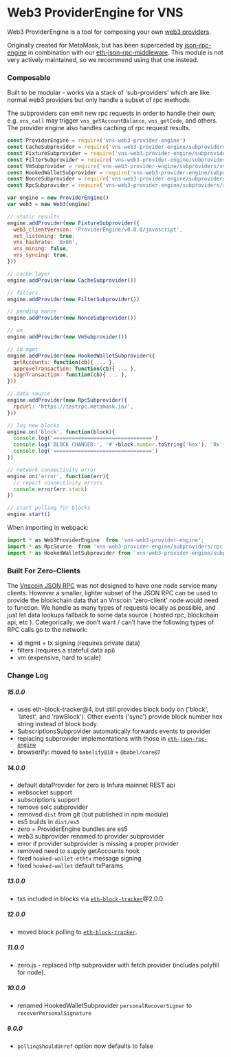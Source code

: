 # Web3 ProviderEngine for VNS

Web3 ProviderEngine is a tool for composing your own [web3 providers](https://github.com/AMTcommunity/go-vnscoin/wiki/JavaScript-API#web3).

Originally created for MetaMask, but has been superceded by [json-rpc-engine](https://www.npmjs.com/package/json-rpc-engine) in combination with our [eth-json-rpc-middleware](https://www.npmjs.com/package/eth-json-rpc-middleware). This module is not very actively maintained, so we recommend using that one instead.

### Composable

Built to be modular - works via a stack of 'sub-providers' which are like normal web3 providers but only handle a subset of rpc methods.

The subproviders can emit new rpc requests in order to handle their own;  e.g. `vns_call` may trigger `vns_getAccountBalance`, `vns_getCode`, and others.
The provider engine also handles caching of rpc request results.

```js
const ProviderEngine = require('vns-web3-provider-engine')
const CacheSubprovider = require('vns-web3-provider-engine/subproviders/cache.js')
const FixtureSubprovider = require('vns-web3-provider-engine/subproviders/fixture.js')
const FilterSubprovider = require('vns-web3-provider-engine/subproviders/filters.js')
const VmSubprovider = require('vns-web3-provider-engine/subproviders/vm.js')
const HookedWalletSubprovider = require('vns-web3-provider-engine/subproviders/hooked-wallet.js')
const NonceSubprovider = require('vns-web3-provider-engine/subproviders/nonce-tracker.js')
const RpcSubprovider = require('vns-web3-provider-engine/subproviders/rpc.js')

var engine = new ProviderEngine()
var web3 = new Web3(engine)

// static results
engine.addProvider(new FixtureSubprovider({
  web3_clientVersion: 'ProviderEngine/v0.0.0/javascript',
  net_listening: true,
  vns_hashrate: '0x00',
  vns_mining: false,
  vns_syncing: true,
}))

// cache layer
engine.addProvider(new CacheSubprovider())

// filters
engine.addProvider(new FilterSubprovider())

// pending nonce
engine.addProvider(new NonceSubprovider())

// vm
engine.addProvider(new VmSubprovider())

// id mgmt
engine.addProvider(new HookedWalletSubprovider({
  getAccounts: function(cb){ ... },
  approveTransaction: function(cb){ ... },
  signTransaction: function(cb){ ... },
}))

// data source
engine.addProvider(new RpcSubprovider({
  rpcUrl: 'https://testrpc.metamask.io/',
}))

// log new blocks
engine.on('block', function(block){
  console.log('================================')
  console.log('BLOCK CHANGED:', '#'+block.number.toString('hex'), '0x'+block.hash.toString('hex'))
  console.log('================================')
})

// network connectivity error
engine.on('error', function(err){
  // report connectivity errors
  console.error(err.stack)
})

// start polling for blocks
engine.start()
```

When importing in webpack:
```js
import * as Web3ProviderEngine  from 'vns-web3-provider-engine';
import * as RpcSource  from 'vns-web3-provider-engine/subproviders/rpc';
import * as HookedWalletSubprovider from 'vns-web3-provider-engine/subproviders/hooked-wallet';
```

### Built For Zero-Clients

The [Vnscoin JSON RPC](https://github.com/AMTcommunity/go-vnscoin/wiki/JSON-RPC) was not designed to have one node service many clients.
However a smaller, lighter subset of the JSON RPC can be used to provide the blockchain data that an Vnscoin 'zero-client' node would need to function.
We handle as many types of requests locally as possible, and just let data lookups fallback to some data source ( hosted rpc, blockchain api, etc ).
Categorically, we don’t want / can’t have the following types of RPC calls go to the network:
* id mgmt + tx signing (requires private data)
* filters (requires a stateful data api)
* vm (expensive, hard to scale)

### Change Log

##### 15.0.0

- uses eth-block-tracker@4, but still provides block body on ('block', 'latest', and 'rawBlock'). Other events ('sync') provide block number hex string instead of block body.
- SubscriptionsSubprovider automatically forwards events to provider
- replacing subprovider implementations with those in [`eth-json-rpc-engine`](https://github.com/MetaMask/eth-json-rpc-middleware)
- browserify: moved to `babelify@10` + `@babel/core@7`

##### 14.0.0

- default dataProvider for zero is Infura mainnet REST api
- websocket support
- subscriptions support
- remove solc subprovider
- removed `dist` from git (but published in npm module)
- es5 builds in `dist/es5`
- zero + ProviderEngine bundles are es5
- web3 subprovider renamed to provider subprovider
- error if provider subprovider is missing a proper provider
- removed need to supply getAccounts hook
- fixed `hooked-wallet-ethtx` message signing
- fixed `hooked-wallet` default txParams

##### 13.0.0

- txs included in blocks via [`eth-block-tracker`](https://github.com/kumavis/eth-block-tracker)@2.0.0

##### 12.0.0

- moved block polling to [`eth-block-tracker`](https://github.com/kumavis/eth-block-tracker).

##### 11.0.0

- zero.js - replaced http subprovider with fetch provider (includes polyfill for node).

##### 10.0.0

- renamed HookedWalletSubprovider `personalRecoverSigner` to `recoverPersonalSignature`

##### 9.0.0

- `pollingShouldUnref` option now defaults to false
